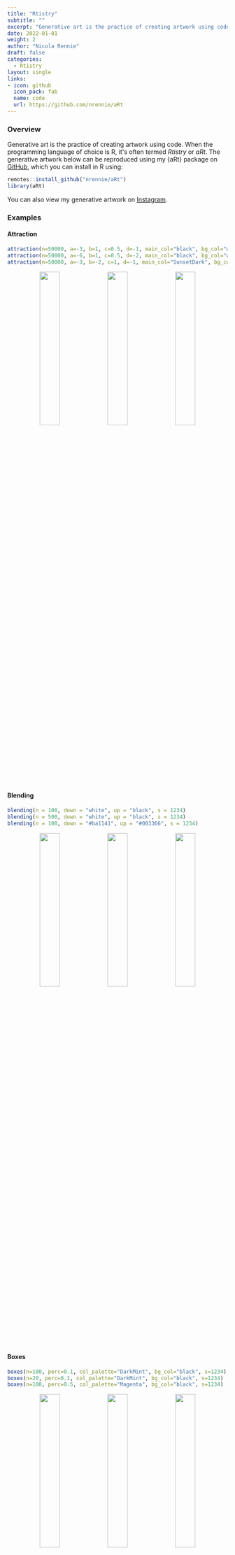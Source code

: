 ```yaml
---
title: "Rtistry"
subtitle: ""
excerpt: "Generative art is the practice of creating artwork using code. When the programming language of choice is R, it's often termed *Rtistry* or *aRt*."
date: 2022-01-01
weight: 2
author: "Nicola Rennie"
draft: false
categories:
  - Rtistry
layout: single
links:
- icon: github
  icon_pack: fab
  name: code
  url: https://github.com/nrennie/aRt
---
```


### Overview

Generative art is the practice of creating artwork using code. When the programming language of choice is R, it's often termed *Rtistry* or *aRt*. The generative artwork below can be reproduced using my {aRt} package on [GitHub](https://github.com/nrennie/aRt), which you can install in R using: 

```r
remotes::install_github("nrennie/aRt")
library(aRt)
```
You can also view my generative artwork on [Instagram](https://www.instagram.com/nrennie_art/). 

### Examples

#### Attraction

``` r
attraction(n=50000, a=-3, b=1, c=0.5, d=-1, main_col="black", bg_col="white")
attraction(n=50000, a=-6, b=1, c=0.5, d=-2, main_col="black", bg_col="white")
attraction(n=50000, a=-3, b=-2, c=1, d=-1, main_col="SunsetDark", bg_col="white")
```
<p align="center">
<img src="attraction1.jpeg?raw=true" width="30%">
<img src="attraction2.jpeg?raw=true" width="30%">
<img src="attraction3.jpeg?raw=true" width="30%">
</p>

#### Blending

``` r
blending(n = 100, down = "white", up = "black", s = 1234)
blending(n = 500, down = "white", up = "black", s = 1234)
blending(n = 100, down = "#ba1141", up = "#003366", s = 1234)
```
<p align="center">
<img src="blending1.jpeg?raw=true" width="30%">
<img src="blending2.jpeg?raw=true" width="30%">
<img src="blending3.jpeg?raw=true" width="30%">
</p>

#### Boxes 

``` r
boxes(n=100, perc=0.1, col_palette="DarkMint", bg_col="black", s=1234)
boxes(n=20, perc=0.1, col_palette="DarkMint", bg_col="black", s=1234)
boxes(n=100, perc=0.5, col_palette="Magenta", bg_col="black", s=1234)
```
<p align="center">
<img src="boxes_n100_p1.jpeg?raw=true" width="30%">
<img src="boxes_n20_p1.jpeg?raw=true" width="30%">
<img src="boxes_n100_p5.jpeg?raw=true" width="30%">
</p>

#### Bricks

``` r
bricks(n_y=20, colours=c("#9B1D20", "#3D2B3D", "#CBEFB6", "#635D5C"), bg_col="gray97")
bricks(n_y=200, colours=c("#9B1D20", "#3D2B3D", "#CBEFB6", "#635D5C"), bg_col="gray97")
bricks(n_y=20, colours=carto_pal(7, "Burg"), bg_col="gray97")

```
<p align="center">
<img src="bricks1.jpeg?raw=true" width="30%">
<img src="bricks2.jpeg?raw=true" width="30%">
<img src="bricks3.jpeg?raw=true" width="30%">
</p>


#### Bubbles

``` r
bubbles(num_circles = 20, main_col = "black", col_palette = "Bold", bg_col = "white", s = 1234)
bubbles(num_circles = 20, main_col = "lightgrey", col_palette = "Bold", bg_col = "white", s = 123)
bubbles(num_circles = 10, main_col = "white", col_palette = "Prism", bg_col = "black", s = 2022)
```
<p align="center">
<img src="bubbles1.jpeg?raw=true" width="30%">
<img src="bubbles2.jpeg?raw=true" width="30%">
<img src="bubbles3.jpeg?raw=true" width="30%">
</p>


#### Bullseye

``` r
bullseye(main_col="black", bg_col="white", s=1234)
bullseye(main_col="white", bg_col="black", s=1234)
bullseye(main_col="black", bg_col="white", s=2021)
```
<p align="center">
<img src="bullseye_1234.jpeg?raw=true" width="30%">
<img src="bullseye_1234n.jpeg?raw=true" width="30%">
<img src="bullseye_2021.jpeg?raw=true" width="30%">
</p>


#### Circles

``` r
circles(n=100, smoothness=100, col_palette="Bold", line_col=NA, bg_col="black", s=1234)
circles(n=10, smoothness=100, col_palette="Bold", line_col=NA, bg_col="#e73f74", s=1234)
circles(n=2, smoothness=3, col_palette="Bold", line_col="black", bg_col="black", s=1234)
```
<p align="center">
<img src="circles1.jpeg?raw=true" width="30%">
<img src="circles2.jpeg?raw=true" width="30%">
<img src="circles3.jpeg?raw=true" width="30%">
</p>

#### Circular

``` r
circular(n=2, main_col="black", bg_col="white", s=56)
circular(n=10, main_col="black", bg_col="white", s=56)
circular(n=100, main_col="black", bg_col="white", s=56)
```
<p align="center">
<img src="circular_n2.jpeg?raw=true" width="30%">
<img src="circular_n10.jpeg?raw=true" width="30%">
<img src="circular_n100.jpeg?raw=true" width="30%">
</p>

#### Connected

``` r
connected(n=100, n_geom=10, random=F, col_palette="RdPu", bg_col="#ae217e", s=1234)
connected(n=100, n_geom=10, random=T, col_palette="RdPu", bg_col="#ae217e", s=1234)
connected(n=250, n_geom=2, random=F, col_palette="RdPu", bg_col="#ae217e", s=1234)
```
<p align="center">
<img src="connected_100_10F.jpeg?raw=true" width="30%">
<img src="connected_100_10T.jpeg?raw=true" width="30%">
<img src="connected_250_2F.jpeg?raw=true" width="30%">
</p>

#### Crawling

``` r
crawling(n=50, edge_colour="black", node_size=1, node_colour="black", bg_col="white", s=1234)
crawling(n=250, edge_colour="black", node_size=1, node_colour="black", bg_col="white", s=1234)
crawling(n=1000, edge_colour="black", node_size=1, node_colour="black", bg_col="white", s=1234)
```
<p align="center">
<img src="crawling50.jpeg?raw=true" width="30%">
<img src="crawling250.jpeg?raw=true" width="30%">
<img src="crawling1000.jpeg?raw=true" width="30%">
</p>

#### Dots

``` r
dots(n_x=50, n_y=100, jitter_size_width=0.5, jitter_size_height=0.5, col_palette = "Purp", bg_col="#63589f", s=1234)
dots(n_x=500, n_y=100, jitter_size_width=0.5, jitter_size_height=5, col_palette = "Purp", bg_col="#63589f", s=1234)
dots(n_x=50, n_y=100, jitter_size_width=0.05, jitter_size_height=50, col_palette = "Purp", bg_col="#63589f", s=1234)
```
<p align="center">
<img src="dots1.jpeg?raw=true" width="30%">
<img src="dots2.jpeg?raw=true" width="30%">
<img src="dots3.jpeg?raw=true" width="30%">
</p>

#### Fading

``` r
fading(n_layers=6, n_points=10, col_palette="SunsetDark", s=1234)
fading(n_layers=6, n_points=1, col_palette="Sunset", s=1234)
fading(n_layers=10, n_points=10, col_palette="SunsetDark", s=1234)
```
<p align="center">
<img src="fading_6_10.jpeg?raw=true" width="30%">
<img src="fading_6_1.jpeg?raw=true" width="30%">
<img src="fading_10_10.jpeg?raw=true" width="30%">
</p>

#### Flow fields

``` r
flow_fields(n = 10000, granualarity = 1000, x_freq = 1, y_freq = 1, alpha = 1, line_col = c("#edf8fb","#bfd3e6","#9ebcda","#8c96c6","#8c6bb1","#88419d","#6e016b"), bg_col = "lightgrey", s = 1234)
flow_fields(n = 10000, granualarity = 1000, x_freq = 1, y_freq = 1, alpha = 0.3, line_col = "black", bg_col = "white", s = 1234)
flow_fields(n = 10000, granualarity = 1000, x_freq = 3, y_freq = 0.2, alpha = 1, line_col = c("#edf8fb","#bfd3e6","#9ebcda","#8c96c6","#8c6bb1","#88419d","#6e016b"), bg_col = "lightgrey", s = 1234)
```
<p align="center">
<img src="flow_fields1.jpeg?raw=true" width="30%">
<img src="flow_fields2.jpeg?raw=true" width="30%">
<img src="flow_fields3.jpeg?raw=true" width="30%">
</p>

#### Heart

``` r
heart(n=25, col_scheme="mono", bg_col="black", s=1234)
heart(n=100, col_scheme="mono", bg_col="black", s=1234)
heart(n=25, col_scheme="rainbow", bg_col="black", s=1234)
```
<p align="center">
<img src="heart_n25_m.jpeg?raw=true" width="30%">
<img src="heart_n100_m.jpeg?raw=true" width="30%">
<img src="heart_n25_r.jpeg?raw=true" width="30%">
</p>

#### Infinity

``` r
infinity(n=25, col_scheme="mono", bg_col="black", s=1234)
infinity(n=100, col_scheme="mono", bg_col="black", s=1234)
infinity(n=25, col_scheme="rainbow", bg_col="black", s=1234)
```
<p align="center">
<img src="infinity_n25_m.jpeg?raw=true" width="30%">
<img src="infinity_n100_m.jpeg?raw=true" width="30%">
<img src="infinity_n25_r.jpeg?raw=true" width="30%">
</p>

#### Polygons

``` r
polygons(n_x=12, n_y=18, gap_size=0.5, deg_jitter=0.1, colours=c("#9B1D20", "#3D2B3D", "#CBEFB6", "#635D5C"), rand = FALSE, bg_col="gray97")
polygons(n_x=6, n_y=9, gap_size=0.2, deg_jitter=0.1, colours=c("#9B1D20", "#3D2B3D", "#CBEFB6", "#635D5C"), rand = FALSE, bg_col="gray97")
polygons(n_x=12, n_y=18, gap_size=0.5, deg_jitter=0.5, colours=carto_pal(7, "Burg"), rand = FALSE, bg_col="gray97")

```
<p align="center">
<img src="polygons1.jpeg?raw=true" width="30%">
<img src="polygons2.jpeg?raw=true" width="30%">
<img src="polygons3.jpeg?raw=true" width="30%">
</p>

#### Rectangles

``` r
rectangles(n = 100, max_height = 7, max_width = 5, size = 2, main_col = "lightgrey", col_palette = "Bold", bg_col = "white", s = 123)
rectangles(n = 10, max_height = 15, max_width = 15, size = 4, main_col = "lightgrey", col_palette = "Bold", bg_col = "white", s = 123)
rectangles(n = 100, max_height = 4, max_width = 6, size = 1, main_col = ggplot2::alpha("white", 0.5), col_palette = "Prism", bg_col = "black", s = 123)

```
<p align="center">
<img src="rectangles1.jpeg?raw=true" width="30%">
<img src="rectangles2.jpeg?raw=true" width="30%">
<img src="rectangles3.jpeg?raw=true" width="30%">
</p>


#### Shell

``` r
shells(n = 4, alpha = 1, main_col = "black", bg_col = "white")
shells(n = 10, alpha = 1, main_col = "black", bg_col = "white")
shells(n = 6, alpha = 0.5, main_col = "#CC338B", bg_col = alpha("#CC338B", 0.2))
```
<p align="center">
<img src="shell1.jpeg?raw=true" width="30%">
<img src="shell2.jpeg?raw=true" width="30%">
<img src="shell3.jpeg?raw=true" width="30%">
</p>


#### Spirals

``` r
spirals(perc=0.2, s=1234)
spirals(perc=0.5, s=1234)
spirals(perc=0.8, s=1234)
```
<p align="center">
<img src="spirals_p2.jpeg?raw=true" width="30%">
<img src="spirals_p5.jpeg?raw=true" width="30%">
<img src="spirals_p8.jpeg?raw=true" width="30%">
</p>

#### Static

``` r
static(perc=0.01, n=500, s=1234)
static(perc=0.1, n=500, s=1234)
static(perc=0.3, n=500, s=1234)
```
<p align="center">
<img src="static_p01_n500.jpeg?raw=true" width="30%">
<img src="static_p10_n500.jpeg?raw=true" width="30%">
<img src="static_p30_n500.jpeg?raw=true" width="30%">
</p>


#### Stripes

``` r
stripes(perc=0, n=3, col_palette = "TealGrn", alpha = 1, s=1234)
stripes(perc=0.5, n=3, col_palette = "TealGrn", alpha = 1, s=1234)
stripes(perc=1, n=3, col_palette = "TealGrn", alpha = 1, s=1234)
```
<p align="center">
<img src="stripes_p00_n3.jpeg?raw=true" width="30%">
<img src="stripes_p50_n3.jpeg?raw=true" width="30%">
<img src="stripes_p100_n3.jpeg?raw=true" width="30%">
</p>

#### Tiles

``` r
tiles(n_x=12, n_y=12, col_palette="Veronese", num_colours=5, s=1234)
tiles(n_x=50, n_y=50, col_palette="Veronese", num_colours=6, s=1234)
tiles(n_x=12, n_y=12, col_palette="Pissaro", num_colours=5, s=1234)
```
<p align="center">
<img src="tiles_veronese1.jpeg?raw=true" width="30%">
<img src="tiles_veronese2.jpeg?raw=true" width="30%">
<img src="tiles_pissaro1.jpeg?raw=true" width="30%">
</p>


#### Vortex

``` r
vortex(n=25, start_val=90, col_scheme="mono", bg_col="black", s=1234)
vortex(n=100, start_val=90, col_scheme="mono", bg_col="black", s=1234)
vortex(n=25, start_val=90, col_scheme="rainbow", bg_col="black", s=1234)
```
<p align="center">
<img src="vortex_n25_m.jpeg?raw=true" width="30%">
<img src="vortex_n100_m.jpeg?raw=true" width="30%">
<img src="vortex_n25_r.jpeg?raw=true" width="30%">
</p>


#### Waves

``` r
waves(a=23, b=6, main_col="white", bg_col="black", s=2021)
waves(a=23, b=6, main_col="Prism", bg_col="#edad08", s=2021)
waves(a=6, b=23, main_col="black", bg_col="white", s=2021)
```
<p align="center">
<img src="waves23_6_bw.jpeg?raw=true" width="30%">
<img src="waves23_6_col.jpeg?raw=true" width="30%">
<img src="waves6_23_bw.jpeg?raw=true" width="30%">
</p>

